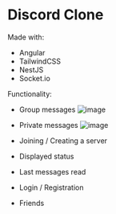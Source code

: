 # Discord Clone

Made with:
- Angular
- TailwindCSS
- NestJS
- Socket.io

Functionality:
- Group messages
![image](https://github.com/RikVandermullen/discord-clone/assets/94074147/66307ec9-786e-4f48-b419-f6e144af239c)

- Private messages
![image](https://github.com/RikVandermullen/discord-clone/assets/94074147/9138f0c3-e67c-40e8-82a0-c78edf71eec6)

- Joining / Creating a server
- Displayed status
- Last messages read
- Login / Registration
- Friends
